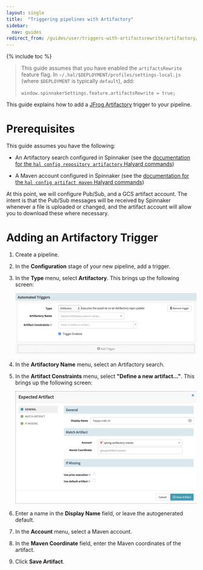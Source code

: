 ```yaml
---
layout: single
title:  "Triggering pipelines with Artifactory"
sidebar:
  nav: guides
redirect_from: /guides/user/triggers-with-artifactsrewrite/artifactory/
---
```


{% include toc %}

> This guide assumes that you have enabled the `artifactsRewrite` feature flag. In
> `~/.hal/$DEPLOYMENT/profiles/settings-local.js` (where `$DEPLOYMENT` is typically
> `default`), add:
>
> `window.spinnakerSettings.feature.artifactsRewrite = true;`

This guide explains how to add a [JFrog Artifactory](https://jfrog.com/artifactory/) trigger to your pipeline.

# Prerequisites

This guide assumes you have the following:

* An Artifactory search configured in Spinnaker (see the [documentation for the `hal config repository artifactory` Halyard commands](https://www.spinnaker.io/reference/halyard/commands/#hal-config-repository-artifactory))

* A Maven account configured in Spinnaker (see the [documentation for the `hal config artifact maven` Halyard commands](https://www.spinnaker.io/reference/halyard/commands/#hal-config-artifact-maven))

At this point, we will configure Pub/Sub, and a GCS artifact account. The
intent is that the Pub/Sub messages will be received by Spinnaker whenever a
file is uploaded or changed, and the artifact account will allow you to
download these where necessary.

# Adding an Artifactory Trigger

1. Create a pipeline.

1. In the __Configuration__ stage of your new pipeline, add a trigger.

1. In the __Type__ menu, select __Artifactory__. This brings up the following screen:

    ![](artifactory-trigger.png)

1. In the __Artifactory Name__ menu, select an Artifactory search.

1. In the __Artifact Constraints__ menu, select __"Define a new artifact..."__. This brings up the following screen:

    ![](expected-artifact.png)

1. Enter a name in the __Display Name__ field, or leave the autogenerated default.

1. In the __Account__ menu, select a Maven account.

1. In the __Maven Coordinate__ field, enter the Maven coordinates of the artifact.

1. Click __Save Artifact__.

